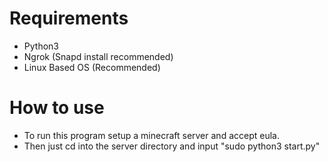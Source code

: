 # Requirements
 - Python3
 - Ngrok (Snapd install recommended)
 - Linux Based OS (Recommended)
# How to use
 - To run this program setup a minecraft server and accept eula.
 - Then just cd into the server directory and input "sudo python3 start.py"
